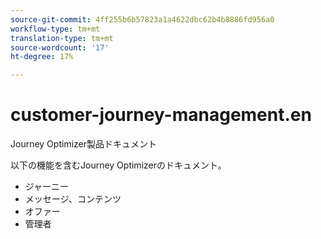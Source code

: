 ```yaml
---
source-git-commit: 4ff255b6b57823a1a4622dbc62b4b8886fd956a0
workflow-type: tm+mt
translation-type: tm+mt
source-wordcount: '17'
ht-degree: 17%

---
```

# customer-journey-management.en

Journey Optimizer製品ドキュメント

以下の機能を含むJourney Optimizerのドキュメント。

* ジャーニー
* メッセージ、コンテンツ
* オファー
* 管理者

